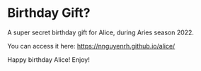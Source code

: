 # Birthday Gift?
A super secret birthday gift for Alice, during Aries season 2022.

You can access it here: https://nnguyenrh.github.io/alice/

Happy birthday Alice! Enjoy! 
